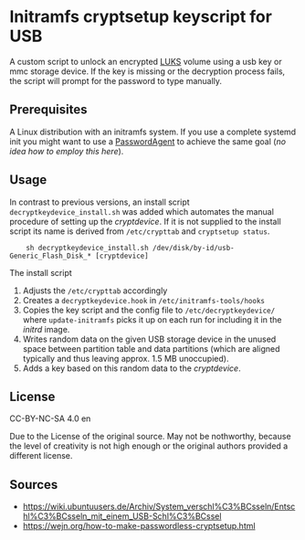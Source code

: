 # Initramfs cryptsetup keyscript for USB

A custom script to unlock an encrypted [LUKS](https://en.wikipedia.org/wiki/Linux_Unified_Key_Setup) volume using a usb key or mmc storage device.
If the key is missing or the decryption process fails, the script will prompt for the password to type manually.

## Prerequisites

A Linux distribution with an initramfs system.
If you use a complete systemd init you might want to use a [PasswordAgent](https://www.freedesktop.org/wiki/Software/systemd/PasswordAgents/) to achieve the same goal (*no idea how to employ this here*).

## Usage

In contrast to previous versions, an install script `decryptkeydevice_install.sh` was added which automates the manual procedure of setting up the *cryptdevice*. If it is not supplied to the install script its name is derived from `/etc/crypttab` and `cryptsetup status`.

```shell
    sh decryptkeydevice_install.sh /dev/disk/by-id/usb-Generic_Flash_Disk_* [cryptdevice]
```

The install script

1. Adjusts the `/etc/crypttab` accordingly
2. Creates a `decryptkeydevice.hook` in `/etc/initramfs-tools/hooks`
3. Copies the key script and the config file to `/etc/decryptkeydevice/` where `update-initramfs` picks it up on each run for including it in the *initrd* image.
4. Writes random data on the given USB storage device in the unused space between partition table and data partitions (which are aligned typically and thus leaving approx. 1.5 MB unoccupied).
5. Adds a key based on this random data to the *cryptdevice*.


## License
CC-BY-NC-SA 4.0 en

Due to the License of the original source.
May not be nothworthy, because the level of creativity is not high enough or the original authors provided a different license.

## Sources

- https://wiki.ubuntuusers.de/Archiv/System_verschl%C3%BCsseln/Entschl%C3%BCsseln_mit_einem_USB-Schl%C3%BCssel
- https://wejn.org/how-to-make-passwordless-cryptsetup.html
